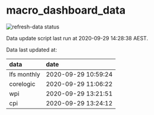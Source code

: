 
<!-- README.md is generated from README.Rmd. Please edit that file -->

# macro\_dashboard\_data

<!-- badges: start -->

![refresh-data
status](https://github.com/MattCowgill/macro_dashboard_data/workflows/refresh-data/badge.svg)

<!-- badges: end -->

Data update script last run at 2020-09-29 14:28:38 AEST.

Data last updated at:

| data        | date                |
| :---------- | :------------------ |
| lfs monthly | 2020-09-29 10:59:24 |
| corelogic   | 2020-09-29 11:06:22 |
| wpi         | 2020-09-29 13:21:51 |
| cpi         | 2020-09-29 13:24:12 |
